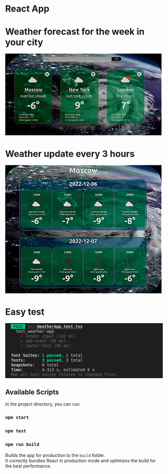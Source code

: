 # React App
# Weather forecast for the week in your city

![app](https://github.com/xoxexxx/weather/blob/weather/public/weather-app.png)


# Weather update every 3 hours
![single-city](https://github.com/xoxexxx/weather/blob/weather/public/app-weather.png)


# Easy test

![test](https://raw.githubusercontent.com/xoxexxx/weather/master/public/test.png)

## Available Scripts

In the project directory, you can run:

### `npm start`

### `npm test`

### `npm run build`

Builds the app for production to the `build` folder.\
It correctly bundles React in production mode and optimizes the build for the best performance.

